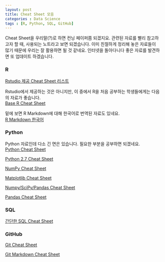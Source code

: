 ```yaml
---
layout: post
title: Cheat Sheet 모음
categories : Data Science
tags : [R, Python, SQL, GitHub]
---
```


Cheat Sheet을 우리말(?)로 하면 컨닝 페이퍼쯤 되겠지요.
관련된 자료를 빨리 참고하고자 할 때, 사용되는 노트라고 보면 되겠습니다.
이미 친절하게 정리해 놓은 자료들이 많기 때문에 우리는 잘 활용하면 될 것 같네요.
인터넷을 돌아다니다 좋은 자료를 발견하면 또 업데이트 하겠습니다.


### R

[Rstudio 제공 Cheat Sheet 리스트](https://www.rstudio.com/resources/cheatsheets/#515)

Rstudio에서 제공하는 것은 아니지만, 이 중에서 R을 처음 공부하는 학생들에게는 다음의 자료가 좋습니다.    
[Base R Cheat Sheet](http://github.com/rstudio/cheatsheets/raw/master/source/pdfs/base-r.pdf)

밑에 보면 R Markdown에 대해 한국어로 번역된 자료도 있네요.  
[R Markdown 한국어](https://www.rstudio.com/wp-content/uploads/2016/02/rmarkdown-cheatsheet-kr.pdf)


### Python

Python 자료인데 다소 긴 면은 있습니다. 필요한 부분을 공부하면 되겠네요.  
[Python Cheat Sheet](https://www.google.com/url?sa=t&rct=j&q=&esrc=s&source=web&cd=1&ved=0ahUKEwjYm-io8-jSAhXLu7wKHToXD54QFggZMAA&url=https%3A%2F%2Fgithub.com%2Fehmatthes%2Fpcc%2Freleases%2Fdownload%2Fv1.0.0%2Fbeginners_python_cheat_sheet_pcc_all.pdf&usg=AFQjCNEls83Re3m0A3e2s8Dr2L53gYwShQ&sig2=LeEJQd2aj37khaXW5CFEdg&bvm=bv.150120842,d.dGc&cad=rja)

[Python 2.7 Cheat Sheet](http://www.astro.up.pt/~sousasag/Python_For_Astronomers/Python_qr.pdf)

[NumPy Cheat Sheet](https://s3.amazonaws.com/assets.datacamp.com/blog_assets/Numpy_Python_Cheat_Sheet.pdf)

[Matplotlib Cheat Sheet](http://www.datasciencecentral.com/profiles/blogs/matplotlib-cheat-sheet)

[Numpy/SciPy/Pandas Cheat Sheet](https://s3.amazonaws.com/quandl-static-content/Documents/Quandl+-+Pandas,+SciPy,+NumPy+Cheat+Sheet.pdf)

[Pandas Cheat Sheet](http://www.datasciencecentral.com/profiles/blogs/data-science-in-python-pandas-cheat-sheet)



### SQL

[간단한 SQL Cheat Sheet](http://www.sql-tutorial.net/sql-cheat-sheet.pdf)


### GitHub

[Git Cheat Sheet](https://education.github.com/git-cheat-sheet-education.pdf)

[Git Markdown Cheat Sheet](https://guides.github.com/pdfs/markdown-cheatsheet-online.pdf)




